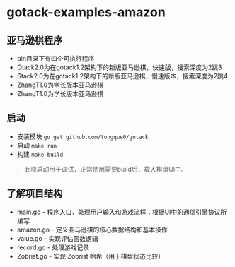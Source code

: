 # gotack-examples-amazon

## 亚马逊棋程序

- bin目录下有四个可执行程序
- Qtack2.0为在gotack1.2架构下的新版亚马逊棋，快速版，搜索深度为2跳3
- Stack2.0为在gotack1.2架构下的新版亚马逊棋，慢速版本，搜索深度为2跳4
- ZhangT1.0为学长版本亚马逊棋
- ZhangT1.0为学长版本亚马逊棋

## 启动

- 安装模块 `go get github.com/tongque0/gotack`
- 启动 `make run`
- 构建 `make build`

>此项启动用于调试，正常使用需要build后，载入棋盘UI中。

## 了解项目结构

- main.go - 程序入口，处理用户输入和游戏流程；根据UI中的通信引擎协议所编写
- amazon.go - 定义亚马逊棋的核心数据结构和基本操作
- value.go - 实现评估函数逻辑
- record.go - 处理游戏记录
- Zobrist.go - 实现 Zobrist 哈希（用于棋盘状态比较）
